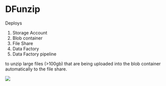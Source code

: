 # DFunzip

Deploys

1. Storage Account
2. Blob container
3. File Share
4. Data Factory
5. Data Factory pipeline

to unzip large files (>100gb) that are being uploaded into the blob container automatically to the file share.

<a href="https://portal.azure.com/#create/Microsoft.Template/uri/https%3A%2F%2Fraw.githubusercontent.com%2Fwegeneda%2FDFunzip%2Fmaster%2Fdeployazure.json" target="_blank"><img src="https://azuredeploy.net/deploybutton.png"/></a>
